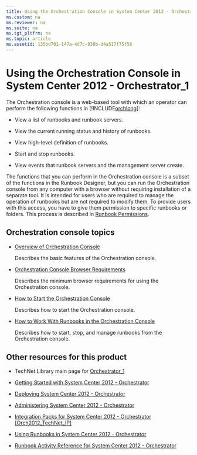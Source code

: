 ```yaml
---
title: Using the Orchestration Console in System Center 2012 - Orchestrator_1
ms.custom: na
ms.reviewer: na
ms.suite: na
ms.tgt_pltfrm: na
ms.topic: article
ms.assetid: 135bd701-147a-4d7c-838b-d4a517f75f56
---
```

# Using the Orchestration Console in System Center 2012 - Orchestrator_1
The Orchestration console is a web\-based tool with which an operator can perform the following functions in [!INCLUDE[orchlong](./Token/orchlong_md.md)]:

-   View a list of runbooks and runbook servers.

-   View the current running status and history of runbooks.

-   View high\-level definition of runbooks.

-   Start and stop runbooks.

-   View events that runbook servers and the management server create.

The functions that you can perform in the Orchestration console is a subset of the functions in  the Runbook Designer, but you can run the Orchestration console from any computer with a browser without requiring installation of a separate tool. It is intended for users who are required to manage the operation of runbooks but are not required to modify them. To provide users with this access, you have to give them permission to specific runbooks or folders. This process is described in [Runbook Permissions](./Runbook-Permissions.md).

## Orchestration console topics

-   [Overview of Orchestration Console](./Overview-of-Orchestration-Console.md)

    Describes the basic features of the Orchestration console.

-   [Orchestration Console Browser Requirements](./Orchestration-Console-Browser-Requirements.md)

    Describes the minimum browser requirements for using the Orchestration console.

-   [How to Start the Orchestration Console](./How-to-Start-the-Orchestration-Console.md)

    Describes how to start the Orchestration console.

-   [How to Work With Runbooks in the Orchestration Console](./How-to-Work-With-Runbooks-in-the-Orchestration-Console.md)

    Describes how to start, stop, and manage runbooks from the Orchestration console.

## Other resources for this product

-   TechNet Library main page for [Orchestrator_1](./Orchestrator_1.md)

-   [Getting Started with System Center 2012 - Orchestrator](./Getting-Started-with-System-Center-2012---Orchestrator.md)

-   [Deploying System Center 2012 - Orchestrator](./Deploying-System-Center-2012---Orchestrator.md)

-   [Administering System Center 2012 - Orchestrator](./Administering-System-Center-2012---Orchestrator.md)

-   [Integration Packs for System Center 2012 \- Orchestrator &#91;Orch2012\_TechNet\_IP&#93;](assetId:///e6aff353-c364-4852-bfb7-9088407a7bd9)

-   [Using Runbooks in System Center 2012 - Orchestrator](./Using-Runbooks-in-System-Center-2012---Orchestrator.md)

-   [Runbook Activity Reference for System Center 2012 - Orchestrator](./Runbook-Activity-Reference-for-System-Center-2012---Orchestrator.md)


